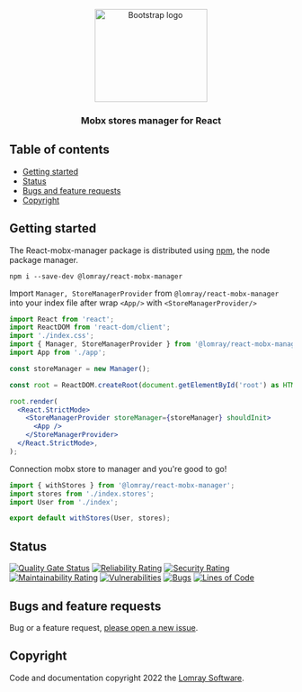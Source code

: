 
<p align="center">
    <img  src="https://user-images.githubusercontent.com/95251720/180519123-eb8a36e7-e7af-41f2-9a01-ae6d6b6a94f3.svg" alt="Bootstrap logo" width="200" height="165">
</p>

<h3 align='center'>Mobx stores manager for React</h3>

## Table of contents

- [Getting started](#getting-started)
- [Status](#status)
- [Bugs and feature requests](#bugs-and-feature-requests)
- [Copyright](#copyright)


## Getting started

The React-mobx-manager package is distributed using [npm](https://www.npmjs.com/), the node package manager.

```
npm i --save-dev @lomray/react-mobx-manager
```

Import `Manager, StoreManagerProvider` from `@lomray/react-mobx-manager` into your index file after wrap `<App/>` with `<StoreManagerProvider/>`

```jsx
import React from 'react';
import ReactDOM from 'react-dom/client';
import './index.css';
import { Manager, StoreManagerProvider } from '@lomray/react-mobx-manager';
import App from './app';

const storeManager = new Manager();

const root = ReactDOM.createRoot(document.getElementById('root') as HTMLElement);

root.render(
  <React.StrictMode>
    <StoreManagerProvider storeManager={storeManager} shouldInit>
      <App />
    </StoreManagerProvider>
  </React.StrictMode>,
);
```

Connection mobx store to manager and you're good to go!

```jsx
import { withStores } from '@lomray/react-mobx-manager';
import stores from './index.stores';
import User from './index';

export default withStores(User, stores);
```

## Status

[![Quality Gate Status](https://sonarcloud.io/api/project_badges/measure?project=Lomray-Software_react-mobx-manager&metric=alert_status)](https://sonarcloud.io/summary/new_code?id=Lomray-Software_react-mobx-manager)
[![Reliability Rating](https://sonarcloud.io/api/project_badges/measure?project=Lomray-Software_react-mobx-manager&metric=reliability_rating)](https://sonarcloud.io/summary/new_code?id=Lomray-Software_react-mobx-manager)
[![Security Rating](https://sonarcloud.io/api/project_badges/measure?project=Lomray-Software_react-mobx-manager&metric=security_rating)](https://sonarcloud.io/summary/new_code?id=Lomray-Software_react-mobx-manager)
[![Maintainability Rating](https://sonarcloud.io/api/project_badges/measure?project=Lomray-Software_react-mobx-manager&metric=sqale_rating)](https://sonarcloud.io/summary/new_code?id=Lomray-Software_react-mobx-manager)
[![Vulnerabilities](https://sonarcloud.io/api/project_badges/measure?project=Lomray-Software_react-mobx-manager&metric=vulnerabilities)](https://sonarcloud.io/summary/new_code?id=Lomray-Software_react-mobx-manager)
[![Bugs](https://sonarcloud.io/api/project_badges/measure?project=Lomray-Software_react-mobx-manager&metric=bugs)](https://sonarcloud.io/summary/new_code?id=Lomray-Software_react-mobx-manager)
[![Lines of Code](https://sonarcloud.io/api/project_badges/measure?project=Lomray-Software_react-mobx-manager&metric=ncloc)](https://sonarcloud.io/summary/new_code?id=Lomray-Software_react-mobx-manager)

## Bugs and feature requests

Bug or a feature request, [please open a new issue](hhttps://github.com/Lomray-Software/react-mobx-manager/issues/new).

## Copyright

Code and documentation copyright 2022 the [Lomray Software](https://lomray.com/). 
